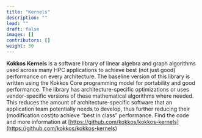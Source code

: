 ```yaml
---
title: "Kernels"
description: ""
lead: ""
draft: false
images: []
contributors: []
weight: 30
---
```


**Kokkos Kernels** is a software library of linear algebra and graph algorithms used across many HPC applications to achieve best (not just good) performance on every architecture. The baseline version of this library is written using the Kokkos Core programming model for portability and good performance. The library has architecture-specific optimizations or uses vendor-specific versions of these mathematical algorithms where needed. This reduces the amount of architecture-specific software that an application team potentially needs to develop, thus further reducing their  (modification cost)to achieve “best in class” performance. Find the code and more information at [https://github.com/kokkos/kokkos-kernels](https://github.com/kokkos/kokkos-kernels)
